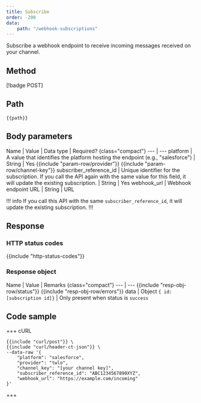 ```yaml
---
title: Subscribe
order: -200
data:
    path: "/webhook-subscriptions"
---
```


Subscribe a webhook endpoint to receive incoming messages received on your channel.

## Method

[!badge POST]

## Path

`{{path}}`

## Body parameters

Name | Value | Data type | Required? {class="compact"}
--- | ---
platform | A value that identifies the platform hosting the endpoint (e.g., "salesforce") | String | Yes
{{include "param-row/provider"}}
{{include "param-row/channel-key"}}
subscriber_reference_id | Unique identifier for the subscription. If you call the API again with the same value for this field, it will update the existing subscription. | String | Yes
webhook_url | Webhook endpoint URL | String | URL

!!! info
If you call this API with the same `subscriber_reference_id`, it will update the existing subscription.
!!!

## Response

### HTTP status codes

{{include "http-status-codes"}}

### Response object

Name | Value | Remarks {class="compact"}
--- | ---
{{include "resp-obj-row/status"}}
{{include "resp-obj-row/errors"}}
data | Object `{ id: [subscription id]}` | Only present when status is `success`

## Code sample

+++ cURL

```shell
{{include "curl/post"}} \
{{include "curl/header-ct-json"}} \
--data-raw '{
    "platform": "salesforce",
    "provider": "twlo",
    "channel_key": "[your channel key]",
    "subscriber_reference_id": "ABC1234567890XYZ",
    "webhook_url": "https://example.com/incoming"  
}'
```

+++
